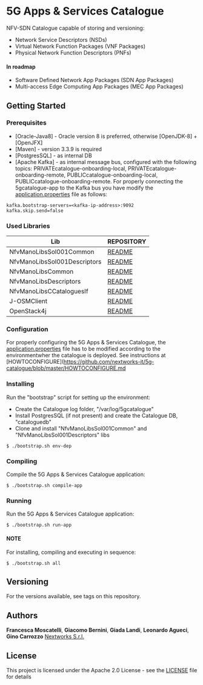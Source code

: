 # 5G Apps & Services Catalogue

NFV-SDN Catalogue capable of storing and  versioning:

- Network Service Descriptors (NSDs)
- Virtual Network Function Packages (VNF Packages)
- Physical Network Function Descriptors (PNFs)

#### In roadmap
- Software Defined Network App Packages (SDN App Packages)
- Multi-access Edge Computing App Packages (MEC App Packages)

## Getting Started

### Prerequisites

* [Oracle-Java8] - Oracle version 8 is preferred, otherwise [OpenJDK-8] + [OpenJFX]
* [Maven] - version 3.3.9 is required
* [PostgresSQL] - as internal DB 
* [Apache Kafka] - as internal message bus, configured with the following topics: PRIVATEcatalogue-onboarding-local, PRIVATEcatalogue-onboarding-remote, PUBLICcatalogue-onboarding-local, PUBLICcatalogue-onboarding-remote. For properly connecting the 5gcatalogue-app to the Kafka bus you have modify the [application.properties](https://github.com/nextworks-it/5g-catalogue/blob/master/5gcatalogue-app/src/main/resources/application.properties) file as follows:

```
kafka.bootstrap-servers=<kafka-ip-address>:9092
kafka.skip.send=false
```

### Used Libraries

| Lib | REPOSITORY |
| ------ | ------ |
| NfvManoLibsSol001Common | [README](https://github.com/nextworks-it/nfv-sol-libs) |
| NfvManoLibsSol001Descriptors | [README](https://github.com/nextworks-it/nfv-sol-libs) |
| NfvManoLibsCommon | [README](https://github.com/nextworks-it/nfv-ifa-libs) |
| NfvManoLibsDescriptors | [README](https://github.com/nextworks-it/nfv-ifa-libs) |
| NfvManoLibsCCataloguesIf | [README](https://github.com/nextworks-it/nfv-ifa-libs) |
| J-OSMClient | [README](https://github.com/girtel/J-OSMClient) |
| OpenStack4j | [README](https://github.com/ContainX/openstack4j) |

### Configuration
For properly configuring the 5G Apps & Services Catalogue, the [application.properties](https://github.com/nextworks-it/5g-catalogue/blob/master/5gcatalogue-app/src/main/resources/application.properties) file has to be modified according to the environmentwher the catalogue is deployed. See instructions at [HOWTOCONFIGURE](https://github.com/nextworks-it/5g-catalogue/blob/master/HOWTOCONFIGURE.md

### Installing

Run the "bootstrap" script for setting up the environment:

- Create the Catalogue log folder, "/var/log/5gcatalogue"
- Install PostgresSQL (if not present) and create the Catalogue DB, "cataloguedb"
- Clone and install "NfvManoLibsSol001Common" and "NfvManoLibsSol001Descriptors" libs

```
$ ./bootstrap.sh env-dep
```
### Compiling

Compile the 5G Apps & Services Catalogue application:

```
$ ./bootstrap.sh compile-app
```

### Running

Run the 5G Apps & Services Catalogue application:

```
$ ./bootstrap.sh run-app
```

#### NOTE

For installing, compiling and executing in sequence:

```
$ ./bootstrap.sh all
```

## Versioning

For the versions available, see tags on this repository. 

## Authors

**Francesca Moscatelli**, **Giacomo Bernini**, **Giada Landi**, **Leonardo Agueci**, **Gino Carrozzo**   [Nextworks S.r.l.](http://www.nextworks.it)

## License

This project is licensed under the Apache 2.0 License - see the [LICENSE](LICENSE) file for details

